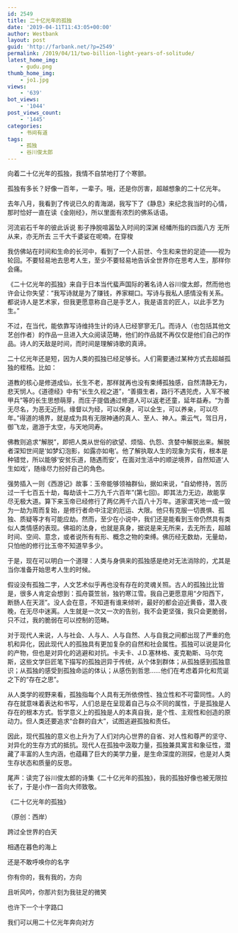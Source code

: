 ```yaml
---
id: 2549
title: 二十亿光年的孤独
date: '2019-04-11T11:43:05+00:00'
author: Westbank
layout: post
guid: 'http://farbank.net/?p=2549'
permalink: /2019/04/11/two-billion-light-years-of-solitude/
latest_home_img:
    - gudu.png
thumb_home_img:
    - jo1.jpg
views:
    - '639'
bot_views:
    - '1044'
post_views_count:
    - '1445'
categories:
    - 书间有道
tags:
    - 孤独
    - 谷川俊太郎
---
```


向着二十亿光年的孤独，我情不自禁地打了个寒颤。

孤独有多长？好像一百年，一辈子。哦，还是你厉害，超越想象的二十亿光年。

去年八月，我看到了传说已久的青海湖，我写下了《静息》来纪念我当时的心情，那时恰好一直在读《金刚经》，所以里面有浓烈的佛系话语。

河流岩石千年的彼此诉说
 影子挣脱喧嚣坠入时间的深渊
 经幡所指的四面八方
 无所从来，亦无所去
 三千大千婆娑在呢喃，在穿梭

我仿佛站在时间和生命的长河中，看到了一个人前世、今生和来世的足迹——视为轮回。不要轻易地去思考人生，至少不要轻易地告诉全世界你在思考人生，那样你会痛。

《二十亿光年的孤独》来自于日本当代蜚声国际的著名诗人谷川俊太郎，然而他也许会让你失望：“我写诗就是为了赚钱，养家糊口。写诗与我私人感情没有关系。都说诗人是艺术家，但我更愿意称自己是手艺人，我是语言的匠人，以此手艺为生。”

不过，在当代，能依靠写诗维持生计的诗人已经寥寥无几。而诗人（也包括其他文艺创作者）的作品一旦进入大众阅读范畴，他们的作品就不再仅仅是他们自己的作品。诗人的天敌是时间，而时间是理解诗歌的真谛。

二十亿光年还是短，因为人类的孤独已经足够长。人们需要通过某种方式去超越孤独的桎梏。比如：

道教的核心是修道成仙，长生不老，那样就再也没有束缚孤独感，自然清静无为，悲天悯人。《道德经》中有“长生久视之道”，“善摄生者，路行不遇兕虎，入军不被甲兵”等的长生思想萌芽，而庄子提倡通过修道人可以返老还童，延年益寿。“为善无尽名，为恶无近刑。缘督以为经，可以保身，可以全生，可以养亲，可以尽年。”得道的境界，就是成为具有无限神通的真人、至人、神人。乘云气，驾日月，御飞龙，遨游于太空，与天地同寿。

佛教则追求“解脱”，即把人类从世俗的欲望、烦恼、仇怨、贪婪中解脱出来。解脱者深知世间是‘如梦幻泡影，如露亦如电’。他了解执取人生的现象为实有，根本是种错觉，所以能够‘安贫乐道，随遇而安’，在面对生活中的顺逆境界，自然知道‘人生如戏’，随缘尽力扮好自己的角色。

强势插入一则《西游记》故事：玉帝能够领袖群仙，据如来说，“自幼修持，苦历过一千七百五十劫，每劫该十二万九千六百年”(第七回)。即其法力无边，故能享尽无极大道。算下来玉帝已经修行了两亿两千六百八十万年。道家谓天地一成一毁为一劫为周而复始，是修行者命中注定的厄运、大限。他只有克服一切畏惧、孤独、质疑等才有可能应劫。然而，至少在小说中，我们还是能看到玉帝仍然具有类似人类情感的表现。佛祖的法身，也就是真身，据说是来无所来，去无所去，超越时间、空间、意念，或者说所有有形、概念之物的束缚。佛历经无数劫，无量劫，只怕他的修行比玉帝不知道早多少。

于是，现在可以明白一个道理：人类与身俱来的孤独感是绝对无法消除的，尤其是当你准备开始思考人生的时候。

假设没有孤独二字，人文艺术似乎再也没有存在的灵魂关照。古人的孤独比比皆是，很多人肯定会想到：孤舟蓑笠翁，独钓寒江雪。我自己更愿意用“夕阳西下，断肠人在天涯”。没人会在意，不知道有谁来倾听，最好的都会迫近黄昏，潜入夜晚，在无尽中迷离。人生就是一次又一次的告别，我不会更坚强，我只会更脆弱，只不过，我的脆弱在可以控制的范畴。

对于现代人来说，人与社会、人与人、人与自然、人与自我之间都出现了严重的危机和异化，因此现代人的孤独具有更加复杂的自然和社会属性。孤独可以说是异化的产物，但也是对异化的逃避和对抗。卡夫卡、J.D.塞林格、麦克勒斯、马尔克斯，这些文学巨匠笔下描写的孤独迥异于传统，从个体到群体；从孤独感到孤独意识；从孤独的感受到孤独命运的体认；从感伤到哲思……他们在考虑着异化和荒诞之下的“存在之思”。

从人类学的视野来看，孤独指每个人具有无所依傍性、独立性和不可雷同性。人的存在就意味着表达和书写，人们总是在呈现着自己与众不同的属性，于是孤独是人存在的根本方式。哲学意义上的孤独是人的本真自我，是个性、主观性和创造的原动力。但人类还要追求“合群的自大”，试图逃避孤独和责任。

因此，现代孤独的意义也上升为了人们对内心世界的自省、对人性和尊严的坚守、对异化的生存方式的抵抗。现代人在孤独中汲取力量，孤独兼具寓言和象征性，潜藏了丰富的人生内涵，也蕴藉了巨大的美学力量，是生命深度的测探，也是对人类生存状态和质量的反思。

尾声：读完了谷川俊太郎的诗集《二十亿光年的孤独》，我的孤独好像也被无限拉长了，于是小作一首向大师致敬。

《二十亿光年的孤独》

（原创：西岸）

跨过全世界的白天

相遇在暮色的海上

还是不敢呼唤你的名字

你有你的，我有我的，方向

且听风吟，你那片刻为我驻足的微笑

也许下一个十字路口

我们可以用二十亿光年奔向对方
